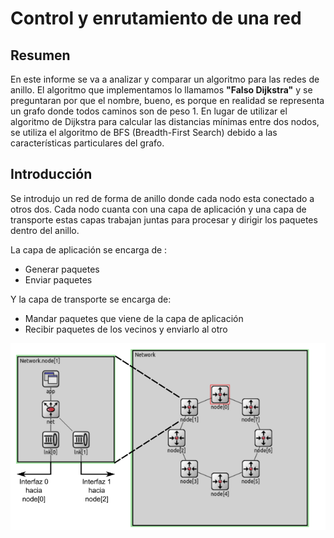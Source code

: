 # Control y enrutamiento de una red

## Resumen 
En este informe se va a analizar y comparar un algoritmo para las redes de anillo.
El algoritmo que implementamos lo llamamos **"Falso Dijkstra"** y se preguntaran por que el nombre, bueno, es porque en realidad se representa un grafo donde todos caminos son de peso 1. En lugar de utilizar el algoritmo de Dijkstra para calcular las distancias mínimas entre dos nodos, se utiliza el algoritmo de BFS (Breadth-First Search) debido a las características particulares del grafo.

## Introducción
Se introdujo un red de forma de anillo donde cada nodo esta conectado a otros dos.
Cada nodo cuanta con una capa de aplicación y una capa de transporte estas capas trabajan juntas para procesar y dirigir los paquetes dentro del anillo.

La capa de aplicación se encarga de :
- Generar paquetes
- Enviar paquetes

Y la capa de transporte se encarga de:
- Mandar paquetes que viene de la  capa de aplicación
- Recibir paquetes de los vecinos y enviarlo al otro

![Intro](Img_Infomre/Intro.png)

